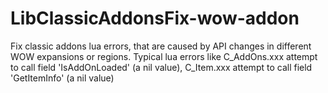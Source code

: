 # LibClassicAddonsFix-wow-addon
Fix classic addons lua errors, that are caused by API changes in different WOW expansions or regions. Typical lua errors like C_AddOns.xxx attempt to call field 'IsAddOnLoaded' (a nil value), C_Item.xxx attempt to call field 'GetItemInfo' (a nil value)
